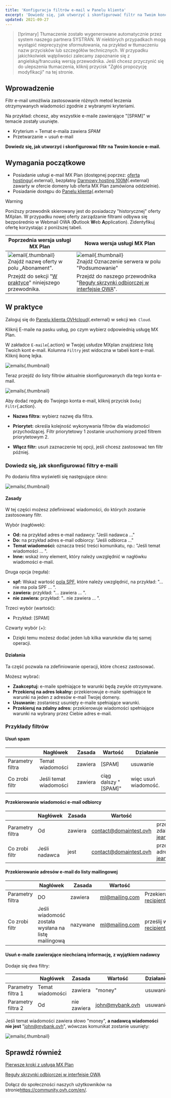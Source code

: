```yaml
---
title: 'Konfiguracja filtrów e-mail w Panelu klienta'
excerpt: 'Dowiedz się, jak utworzyć i skonfigurować filtr na Twoim koncie e-mail'
updated: 2021-09-27
---
```


> [!primary]
> Tłumaczenie zostało wygenerowane automatycznie przez system naszego partnera SYSTRAN. W niektórych przypadkach mogą wystąpić nieprecyzyjne sformułowania, na przykład w tłumaczeniu nazw przycisków lub szczegółów technicznych. W przypadku jakichkolwiek wątpliwości zalecamy zapoznanie się z angielską/francuską wersją przewodnika. Jeśli chcesz przyczynić się do ulepszenia tłumaczenia, kliknij przycisk "Zgłóś propozycję modyfikacji" na tej stronie.
>

## Wprowadzenie

Filtr e-mail umożliwia zastosowanie różnych metod leczenia otrzymywanych wiadomości zgodnie z wybranymi kryteriami.

Na przykład: chcesz, aby wszystkie e-maile zawierające "[SPAM]" w temacie zostały usunięte.

- Kryterium = Temat e-maila zawiera *SPAM*
- Przetwarzanie = usuń e-mail

**Dowiedz się, jak utworzyć i skonfigurować filtr na Twoim koncie e-mail.**

## Wymagania początkowe

- Posiadanie usługi e-mail MX Plan (dostępnej poprzez: [oferta hostingu](https://www.ovhcloud.com/pl/web-hosting/){.external}, bezpłatny [Darmowy hosting 100M](https://www.ovhcloud.com/pl/domains/free-web-hosting/){.external} zawarty w ofercie domeny lub oferta MX Plan zamówiona oddzielnie).
- Posiadanie dostępu do [Panelu klienta](https://www.ovh.com/auth/?action=gotomanager&from=https://www.ovh.pl/&ovhSubsidiary=pl){.external}

> [!warning]
>
> Poniższy przewodnik skierowany jest do posiadaczy "historycznej" oferty MXplan. W przypadku nowej oferty zarządzanie filtrami odbywa się bezpośrednio w Webmail OWA (**O**utlook **W**eb **A**pplication). Zidentyfikuj ofertę korzystając z poniższej tabeli.
>

Poprzednia wersja usługi MX Plan|Nowa wersja usługi MX Plan|
|---|---|
|![email](images/mxplan-starter-legacy-step1.png){.thumbnail}<br> Znajdź nazwę oferty w polu „Abonament”.|![email](images/mxplan-starter-new-step1.png){.thumbnail}<br>Znajdź Oznaczenie serwera w polu "Podsumowanie"|
|Przejdź do sekcji "[W praktyce](#oldmxplan)" niniejszego przewodnika.|Przejdź do naszego przewodnika "[Reguły skrzynki odbiorczej w interfejsie OWA](/pages/web_cloud/email_and_collaborative_solutions/using_the_outlook_web_app_webmail/creating-inbox-rules-in-owa-mx-plan)".|

## W praktyce <a name="oldmxplan"></a>

Zaloguj się do [Panelu klienta OVHcloud](https://www.ovh.com/auth/?action=gotomanager&from=https://www.ovh.pl/&ovhSubsidiary=pl){.external} w sekcji `Web Cloud`.

Kliknij E-maile na pasku usług, po czym wybierz odpowiednią usługę MX Plan.

W zakładce `E-maile`{.action} w Twojej usłudze MXplan znajdziesz listę Twoich kont e-mail. Kolumna `Filtry` jest widoczna w tabeli kont e-mail. Kliknij ikonę lejka.

![emails](images/img_3239.png){.thumbnail}

Teraz przejdź do listy filtrów aktualnie skonfigurowanych dla tego konta e-mail.

![emails](images/img_3240.jpg){.thumbnail}

Aby dodać regułę do Twojego konta e-mail, kliknij przycisk `Dodaj Filtr`{.action}.

- **Nazwa filtra:** wybierz nazwę dla filtra.

- **Priorytet:** określa kolejność wykonywania filtrów dla wiadomości przychodzącej. Filtr priorytetowy 1 zostanie uruchomiony przed filtrem priorytetowym 2.

- **Włącz filtr:** usuń zaznaczenie tej opcji, jeśli chcesz zastosować ten filtr później.

### Dowiedz się, jak skonfigurować filtry e-maili

Po dodaniu filtra wyświetli się następujące okno:

![emails](images/img_3241.jpg){.thumbnail}

#### Zasady

W tej części możesz zdefiniować wiadomości, do których zostanie zastosowany filtr.

Wybór (nagłówek):

- **Od:** na przykład adres e-mail nadawcy: "Jeśli nadawca ..."
- **Do:** na przykład adres e-mail odbiorcy: "Jeśli odbiorca ..."
- **Temat wiadomości:** oznacza treść treści komunikatu, np.: "Jeśli temat wiadomości ... ".
- **Inne:** wskaż inny element, który należy uwzględnić w nagłówku wiadomości e-mail.

Druga opcja (reguła):

- **spf:** Wskaż wartość [pola SPF](/pages/web_cloud/domains/dns_zone_spf), które należy uwzględnić, na przykład: "... nie ma pola SPF ... ".
- **zawiera:** przykład: "... zawiera ... ".
- **nie zawiera:** przykład: ".. nie zawiera ... ".

Trzeci wybór (wartość):

- Przykład: [SPAM]

Czwarty wybór (+):

- Dzięki temu możesz dodać jeden lub kilka warunków dla tej samej operacji.

#### Działania

Ta część pozwala na zdefiniowanie operacji, które chcesz zastosować.

Możesz wybrać:

- **Zaakceptuj:** e-maile spełniające te warunki będą zwykle otrzymywane.
- **Przekieruj na adres lokalny:** przekierowuje e-maile spełniające te warunki na jeden z adresów e-mail Twojej domeny.
- **Usuwanie:** zostaniesz usunięty e-maile spełniające warunki.
- **Przekieruj na zdalny adres:** przekierowuje wiadomości spełniające warunki na wybrany przez Ciebie adres e-mail.

### Przykłady filtrów

#### Usuń spam

||Nagłówek|Zasada|Wartość|Działanie|
|---|---|---|---|---|
|Parametry filtra|Temat wiadomości|zawiera|[SPAM]|usuwanie|
|Co zrobi filtr|Jeśli temat wiadomości|zawiera|ciąg dalszy "[SPAM]"|więc usuń wiadomość.|

#### Przekierowanie wiadomości e-mail odbiorcy

||Nagłówek|Zasada|Wartość|Działanie|
|---|---|---|---|---|
|Parametry filtra|Od|zawiera|contact@domaintest.ovh|przekierowanie na zdalny adres: jean@otherdomain.ovh|
|Co zrobi filtr|Jeśli nadawca|jest|contact@domaintest.ovh|prześlij e-mail na adres jean@otherdomain.ovh|

#### Przekierowanie adresów e-mail do listy mailingowej

||Nagłówek|Zasada|Wartość|Działanie|
|---|---|---|---|---|
|Parametry filtra|DO|zawiera|ml@mailing.com|Przekieruj na adres lokalny: recipient@mypersonaldomain.ovh|
|Co zrobi filtr|Jeśli wiadomość została wysłana na listę mailingową|nazywane|ml@mailing.com|prześlij wiadomość na inny adres: recipient@mypersonaldomain.ovh|

#### Usuń e-maile zawierające niechcianą informację, z wyjątkiem nadawcy

Dodaje się dwa filtry:

||Nagłówek|Zasada|Wartość|Działanie|
|---|---|---|---|---|
|Parametry filtra 1|Temat wiadomości|zawiera|"money"|usuwanie|
|Parametry filtra 2|Od|nie zawiera|john@mybank.ovh|usuwanie|

Jeśli temat wiadomości zawiera słowo "money", **a nadawcą wiadomości nie jest** "john@mybank.ovh", wówczas komunikat zostanie usunięty:

![emails](images/img_3242.jpg){.thumbnail}

## Sprawdź również

[Pierwsze kroki z usługą MX Plan](/pages/web_cloud/email_and_collaborative_solutions/mx_plan/email_generalities)

[Reguły skrzynki odbiorczej w interfejsie OWA](/pages/web_cloud/email_and_collaborative_solutions/using_the_outlook_web_app_webmail/creating-inbox-rules-in-owa-mx-plan)

Dołącz do społeczności naszych użytkowników na stronie<https://community.ovh.com/en/>.
